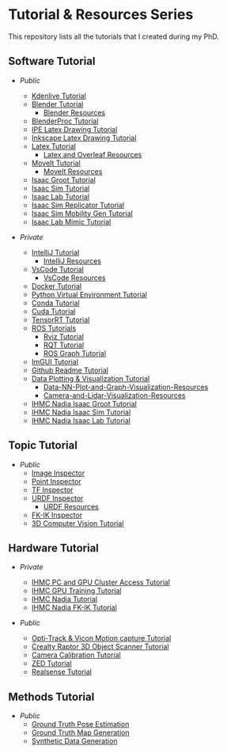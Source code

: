 # Tutorial & Resources Series
This repository lists all the tutorials that I created during my PhD.

## Software Tutorial
- *Public*
  - [Kdenlive Tutorial](https://github.com/ArghyaChatterjee/Kdenlive-Tutorial)
  - [Blender Tutorial](https://github.com/ArghyaChatterjee/Blender-Tutorial)
    - [Blender Resources](https://github.com/ArghyaChatterjee/Blender-Resources)
  - [BlenderProc Tutorial]()  
  - [IPE Latex Drawing Tutorial](https://github.com/ArghyaChatterjee/IPE-Latex-Drawing-Tutorial)
  - [Inkscape Latex Drawing Tutorial](https://github.com/ArghyaChatterjee/Inkscape-Latex-Drawing-Tutorial)
  - [Latex Tutorial](https://github.com/ArghyaChatterjee/Latex-and-Overleaf-Tutorial)
    - [Latex and Overleaf Resources](https://github.com/ArghyaChatterjee/Latex-and-Overleaf-Resources) 
  - [MoveIt Tutorial](https://github.com/ArghyaChatterjee/MoveIt-Tutorial)
    - [MoveIt Resources](https://github.com/ArghyaChatterjee/MoveIt-Resources) 
  - [Isaac Groot Tutorial](https://github.com/ArghyaChatterjee/Isaac-Groot-Tutorial) 
  - [Isaac Sim Tutorial](https://github.com/ShalikAI/Isaac-Sim-Tutorial)
  - [Isaac Lab Tutorial](https://github.com/ArghyaChatterjee/Isaac-Lab-Tutorial)
  - [Isaac Sim Replicator Tutorial](https://github.com/ShalikAI/Isaac-Sim-Replicator-Tutorial)
  - [Isaac Sim Mobility Gen Tutorial](https://github.com/ShalikAI/Isaac-Sim-Mobility-Gen-Tutorial)
  - [Isaac Lab Mimic Tutorial](https://github.com/ArghyaChatterjee/Isaac-Lab-Mimic-Tutorial)

- *Private*
  - [IntelliJ Tutorial]()
    - [IntelliJ Resources]()
  - [VsCode Tutorial]()
    - [VsCode Resources]()
  - [Docker Tutorial](https://github.com/ArghyaChatterjee/Docker-Tutorial)
  - [Python Virtual Environment Tutorial](https://github.com/ArghyaChatterjee/Python-Virtual-Environment-Tutorial)
  - [Conda Tutorial](https://github.com/ArghyaChatterjee/Conda-Tutorial)
  - [Cuda Tutorial](https://github.com/ArghyaChatterjee/Cuda-Tutorial)
  - [TensorRT Tutorial](https://github.com/ArghyaChatterjee/TensorRT-Tutorial)
  - [ROS Tutorials](https://github.com/robosavvy/ROS_Tutorials)
    - [Rviz Tutorial](https://github.com/ArghyaChatterjee/Rviz-Tutorial)
    - [RQT Tutorial](https://github.com/ArghyaChatterjee/RQT-Tutorial)
    - [ROS Graph Tutorial](https://github.com/ArghyaChatterjee/ROS-Graph-Tutorial)
  - [ImGUI Tutorial](https://github.com/ArghyaChatterjee/ImGUI-Tutorial)
  - [Github Readme Tutorial](https://github.com/ArghyaChatterjee/Github-Readme-Tutorial)
  - [Data Plotting & Visualization Tutorial](https://github.com/ArghyaChatterjee/Data-Plotting-Visualization-Tutorial)
    - [Data-NN-Plot-and-Graph-Visualization-Resources](https://github.com/ArghyaChatterjee/Data-NN-Plot-and-Graph-Visualization-Resources)
    - [Camera-and-Lidar-Visualization-Resources](https://github.com/ArghyaChatterjee/Camera-and-Lidar-Visualization-Resources)
  - [IHMC Nadia Isaac Groot Tutorial](https://github.com/ArghyaChatterjee/IHMC-Nadia-Isaac-Groot-Tutorial) 
  - [IHMC Nadia Isaac Sim Tutorial](https://github.com/ArghyaChatterjee/IHMC-Nadia-Isaac-Sim-Tutorial)
  - [IHMC Nadia Isaac Lab Tutorial](https://github.com/ArghyaChatterjee/IHMC-Nadia-Isaac-Lab-Tutorial)

## Topic Tutorial
- *Public*
  - [Image Inspector](https://github.com/ArghyaChatterjee/image-inspector)
  - [Point Inspector](https://github.com/ArghyaChatterjee/point-inspector)
  - [TF Inspector](https://github.com/ArghyaChatterjee/TF-Inspector)
  - [URDF Inspector](https://github.com/ArghyaChatterjee/URDF-Inspector)
    - [URDF Resources](https://github.com/ArghyaChatterjee/URDF-Resources) 
  - [FK-IK Inspector](https://github.com/ArghyaChatterjee/IK-Inspector)
  - [3D Computer Vision Tutorial](https://github.com/mint-lab/3dv_tutorial) 

## Hardware Tutorial
- *Private*
  - [IHMC PC and GPU Cluster Access Tutorial](https://github.com/ArghyaChatterjee/IHMC-PC-and-GPU-Cluster-Access-Tutorial)
  - [IHMC GPU Training Tutorial](https://github.com/ArghyaChatterjee/IHMC-GPU-Training-Tutorial)
  - [IHMC Nadia Tutorial](https://github.com/ArghyaChatterjee/IHMC-Nadia-Tutorial)
  - [IHMC Nadia FK-IK Tutorial](https://github.com/ArghyaChatterjee/IHMC-Nadia-FK-IK-Tutorial)

- *Public*
  - [Opti-Track & Vicon Motion capture Tutorial](https://github.com/ArghyaChatterjee/Optitrack-and-Vicon-Mocap-Tutorial)
  - [Crealty Raptor 3D Object Scanner Tutorial](https://github.com/ArghyaChatterjee/Creality-Raptor-Scanner-Tutorial)
  - [Camera Calibration Tutorial](https://github.com/ArghyaChatterjee/Camera-Calibration-Tutorial)
  - [ZED Tutorial](https://github.com/ArghyaChatterjee/ZED-Tutorial)
  - [Realsense Tutorial](https://github.com/ArghyaChatterjee/Realsense-Tutorial)

## Methods Tutorial
- *Public*
  - [Ground Truth Pose Estimation](https://github.com/ArghyaChatterjee/Ground-Truth-Pose-Estimation)
  - [Ground Truth Map Generation](https://github.com/ArghyaChatterjee/Ground-Truth-Map-Generation)
  - [Synthetic Data Generation](https://github.com/ArghyaChatterjee/Synthetic-Data-Generation)
